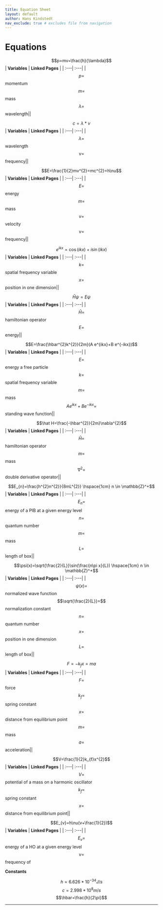 ```yaml
---
title: Equation Sheet
layout: default
author: Hans Kindstedt
nav_exclude: true # excludes file from navigation
---
```


# Equations

$$p=mv=\frac{h}{\lambda}$$
| **Variables** | **Linked Pages** |
| :---| :---|
|<span>$$p=$$ momentum<br>$$m=$$ mass<br>$$\lambda=$$ wavelength</span>||

$$c=\lambda*\nu$$
| **Variables** | **Linked Pages** |
| :---| :---|
|<span>$$\lambda=$$ wavelength<br>$$\nu=$$ frequency</span>||

$$E=\frac{1}{2}mv^{2}=mc^{2}=h\nu$$
| **Variables** | **Linked Pages** |
| :---| :---|
|<span>$$E=$$ energy<br>$$m=$$ mass<br>$$v=$$ velocity<br>$$\nu=$$ frequency</span>||

$$e^{ikx}=\cos(ikx)+i\sin(ikx)$$
| **Variables** | **Linked Pages** |
| :---| :---|
|<span>$$k=$$ spatial frequency variable<br>$$x=$$ position in one dimension</span>||

$$\hat H\psi=E\psi$$
| **Variables** | **Linked Pages** |
| :---| :---|
|<span>$$\hat H=$$ hamiltonian operator<br>$$E=$$ energy</span>||

$$E=\frac{\hbar^{2}k^{2}}{2m}(A e^{ikx}+B e^{-ikx})$$
| **Variables** | **Linked Pages** |
| :---| :---|
|<span>$$E=$$ energy a free particle<br>$$k=$$ spatial frequency variable<br>$$m=$$ mass<br>$$A e^{ikx}+B e^{-ikx}=$$ standing wave function</span>||

$$\hat H=\frac{-\hbar^{2}}{2m}\nabla^{2}$$
| **Variables** | **Linked Pages** |
| :---| :---|
|<span>$$\hat H=$$ hamiltonian operator<br>$$m=$$ mass<br>$$\nabla^{2}=$$ double derivative operator</span>||

$$E_{n}=\frac{h^{2}n^{2}}{8mL^{2}} \hspace{1cm} n \in \mathbb{Z}^+$$
| **Variables** | **Linked Pages** |
| :---| :---|
|<span>$$E_{n}=$$ energy of a PIB at a given energy level<br>$$n=$$ quantum number<br>$$m=$$ mass<br>$$L=$$ length of box</span>||

$$\psi(x)=\sqrt{\frac{2}{L}}\sin(\frac{n\pi x}{L}) \hspace{1cm} n \in \mathbb{Z}^+$$
| **Variables** | **Linked Pages** |
| :---| :---|
|<span>$$\psi(x)=$$ normalized wave function<br>$$\sqrt{\frac{2}{L}}=$$ normalization constant<br>$$n=$$ quantum number<br>$$x=$$ position in one dimension<br>$$L=$$ length of box</span>||

$$F=-k_{f}x=ma$$
| **Variables** | **Linked Pages** |
| :---| :---|
|<span>$$F=$$ force<br>$$k_{f}=$$ spring constant<br>$$x=$$ distance from equilibrium point<br>$$m=$$ mass<br>$$a=$$ acceleration</span>||

$$V=\frac{1}{2}k_{f}x^{2}$$
| **Variables** | **Linked Pages** |
| :---| :---|
|<span>$$V=$$ potential of a mass on a harmonic oscillator<br>$$k_{f}=$$ spring constant<br>$$x=$$ distance from equilibrium point</span>||

$$E_{v}=h\nu(v+\frac{1}{2})$$
| **Variables** | **Linked Pages** |
| :---| :---|
|$$E_{v}=$$ energy of a HO at a given energy level<br>$$\nu=$$ frequency of 


**Constants**

$$h=6.626 * 10^{-34}J/s$$
$$c=2.998 * 10^{8}m/s$$
$$\hbar=\frac{h}{2\pi}$$


<!--- Notes from Reagan
make sure you have "|" for every line in the table, even if the cell is blank (lines 12 and 13 are corrected)
math notation needs to be wrapped in html <span> elements or it won't render properly (lines 12 and 13 are corrected)
--->

---
<!--- add footnotes here --->
